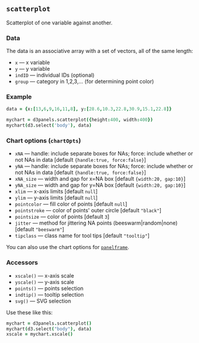 ## `scatterplot`

Scatterplot of one variable against another.

### Data

The data is an associative array with a set of vectors, all of the same length:
- `x` &mdash; x variable
- `y` &mdash; y variable
- `indID` &mdash; individual IDs (optional)
- `group` &mdash; category in 1,2,3,... (for determining point color)

### Example

```coffeescript
data = {x:[13,6,9,16,11,8], y:[28.6,10.3,22.8,30.9,15.1,22.8]}

mychart = d3panels.scatterplot({height:400, width:400})
mychart(d3.select('body'), data)
```

### Chart options (`chartOpts`)

- `xNA` &mdash; handle: include separate boxes for NAs; force: include whether or not NAs in data \[default `{handle:true, force:false}`\]
- `yNA` &mdash; handle: include separate boxes for NAs; force: include whether or not NAs in data \[default `{handle:true, force:false}`\]
- `xNA_size` &mdash; width and gap for x=NA box \[default `{width:20, gap:10}`\]
- `yNA_size` &mdash; width and gap for y=NA box \[default `{width:20, gap:10}`\]
- `xlim` &mdash; x-axis limits \[default `null`\]
- `ylim` &mdash; y-axis limits \[default `null`\]
- `pointcolor` &mdash; fill color of points \[default `null`\]
- `pointstroke` &mdash; color of points' outer circle \[default `"black"`\]
- `pointsize` &mdash; color of points \[default `3`\]
- `jitter` &mdash; method for jittering NA points (beeswarm|random|none) \[default `"beeswarm"`\]
- `tipclass` &mdash; class name for tool tips \[default `"tooltip"`\]

You can also use the chart options for [`panelframe`](panelframe.md).


### Accessors

- `xscale()` &mdash; x-axis scale
- `yscale()` &mdash; y-axis scale
- `points()` &mdash; points selection
- `indtip()` &mdash; tooltip selection
- `svg()` &mdash; SVG selection

Use these like this:

```coffeescript
mychart = d3panels.scatterplot()
mychart(d3.select("body"), data)
xscale = mychart.xscale()
```

